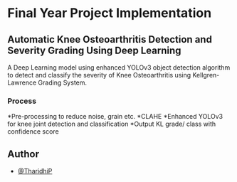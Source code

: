 # Final Year Project Implementation

## Automatic Knee Osteoarthritis Detection and Severity Grading Using Deep Learning

A Deep Learning model using enhanced YOLOv3 object detection algorithm to detect and classify the severity of Knee Osteoarthritis using Kellgren-Lawrence Grading System.

### Process

*Pre-processing to reduce noise, grain etc.
*CLAHE
*Enhanced YOLOv3 for knee joint detection and classification
*Output KL grade/ class with confidence score

## Author

- [@TharidhiP](https://github.com/TharidhiP)

